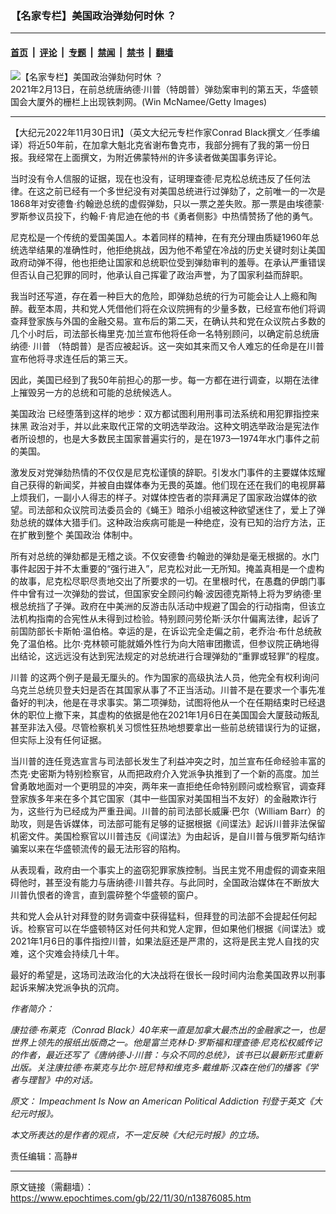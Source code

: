 ### 【名家专栏】美国政治弹劾何时休 ？

---

#### [首页](../../../..?n13876085) &nbsp;|&nbsp; [评论](../../../../../epoch-comment?n13876085) &nbsp;|&nbsp; [专题](../../../../../epoch-special?n13876085) &nbsp;|&nbsp; [禁闻](../../../../../epoch-news?n13876085) &nbsp;|&nbsp; [禁书](../../../../../books?n13876085) &nbsp;|&nbsp; [翻墙](https://github.com/gfw-breaker/nogfw/blob/master/README.md?n13876085)


<div><img alt="【名家专栏】美国政治弹劾何时休 ？" class="attachment-djy_600_400 size-djy_600_400 wp-post-image" src="https://i.epochtimes.com/assets/uploads/2022/11/id13876132-Capitol-Feb13-1-1200x800-600x400.jpg"/>
<div class="caption">
 2021年2月13日，在前总统唐纳德‧川普（特朗普）弹劾案审判的第五天，华盛顿国会大厦外的栅栏上出现铁刺网。(Win McNamee/Getty Images)
</div></div><hr/><div class="post_content" id="artbody" itemprop="articleBody">
 <!-- article content begin -->
 <p>
  【大纪元2022年11月30日讯】（英文大纪元专栏作家Conrad Black撰文／任季编译）将近50年前，在加拿大魁北克省谢布鲁克市，我部分拥有了我的第一份日报。我经常在上面撰文，为附近佛蒙特州的许多读者做美国事务评论。
 </p>
 <p>
  当时没有令人信服的证据，现在也没有，证明理查德‧尼克松总统违反了任何法律。在这之前已经有一个多世纪没有对美国总统进行过弹劾了，之前唯一的一次是1868年对安德鲁‧约翰逊总统的虚假弹劾，只以一票之差失败。那一票是由埃德蒙‧罗斯参议员投下，约翰‧F‧肯尼迪在他的书《勇者侧影》中热情赞扬了他的勇气。
 </p>
 <p>
  尼克松是一个传统的爱国美国人。本着同样的精神，在有充分理由质疑1960年总统选举结果的准确性时，他拒绝挑战，因为他不希望在冷战的历史关键时刻让美国政府动弹不得，他也拒绝让国家和总统职位受到弹劾审判的羞辱。在承认严重错误但否认自己犯罪的同时，他承认自己挥霍了政治声誉，为了国家利益而辞职。
 </p>
 <p>
  我当时还写道，存在着一种巨大的危险，即弹劾总统的行为可能会让人上瘾和陶醉。截至本周，共和党人凭借他们将在众议院拥有的少量多数，已经宣布他们将调查拜登家族与外国的金融交易。宣布后的第二天，在确认共和党在众议院占多数的几个小时后，司法部长梅里克‧加兰宣布他将任命一名特别顾问，以确定前总统唐纳德‧
  <ok href="https://www.epochtimes.com/gb/tag/%E5%B7%9D%E6%99%AE.html">
   川普
  </ok>
  （特朗普）是否应被起诉。这一突如其来而又令人难忘的任命是在川普宣布他将寻求连任后的第三天。
 </p>
 <p>
  因此，美国已经到了我50年前担心的那一步。每一方都在进行调查，以期在法律上摧毁另一方的总统和可能的总统候选人。
 </p>
 <p>
  <ok href="https://www.epochtimes.com/gb/tag/%E7%BE%8E%E5%9B%BD%E6%94%BF%E6%B2%BB.html">
   美国政治
  </ok>
  已经堕落到这样的地步：双方都试图利用刑事司法系统和用犯罪指控来
  <ok href="https://www.epochtimes.com/gb/tag/%E6%8A%B9%E9%BB%91.html">
   抹黑
  </ok>
  政治对手，并以此来取代正常的文明选举政治。这种文明选举政治是宪法作者所设想的，也是大多数民主国家普遍实行的，是在1973—1974年水门事件之前的美国。
 </p>
 <p>
  激发反对党弹劾热情的不仅仅是尼克松谨慎的辞职。引发水门事件的主要媒体炫耀自己获得的新闻奖，并被自由媒体奉为无畏的英雄。他们现在还在我们的电视屏幕上烦我们，一副小人得志的样子。对媒体控告者的崇拜满足了国家政治媒体的欲望。司法部和众议院司法委员会的《蝇王》暗杀小组被这种欲望迷住了，爱上了弹劾总统的媒体大猎手们。这种政治疾病可能是一种绝症，没有已知的治疗方法，正在扩散到整个
  <ok href="https://www.epochtimes.com/gb/tag/%E7%BE%8E%E5%9B%BD%E6%94%BF%E6%B2%BB.html">
   美国政治
  </ok>
  体制中。
 </p>
 <p>
  所有对总统的弹劾都是无稽之谈。不仅安德鲁‧约翰逊的弹劾是毫无根据的。水门事件起因于并不太重要的“强行进入”，尼克松对此一无所知。掩盖真相是一个虚构的故事，尼克松尽职尽责地交出了所要求的一切。在里根时代，在愚蠢的伊朗门事件中曾有过一次弹劾的尝试，但国家安全顾问约翰‧波因德克斯特上将为罗纳德‧里根总统挡了子弹。政府在中美洲的反游击队活动中规避了国会的行动指南，但该立法机构指南的合宪性从未得到过检验。特别顾问劳伦斯‧沃尔什偏离法律，起诉了前国防部长卡斯帕‧温伯格。幸运的是，在诉讼完全走偏之前，老乔治‧布什总统赦免了温伯格。比尔‧克林顿可能就婚外性行为向大陪审团撒谎，但参议院正确地得出结论，这远远没有达到宪法规定的对总统进行合理弹劾的“重罪或轻罪”的程度。
 </p>
 <p>
  <ok href="https://www.epochtimes.com/gb/tag/%E5%B7%9D%E6%99%AE.html">
   川普
  </ok>
  的这两个例子是最无厘头的。作为国家的高级执法人员，他完全有权利询问乌克兰总统贝登夫妇是否在其国家从事了不正当活动。川普不是在要求一个事先准备好的判决，他是在寻求事实。第二项弹劾，试图将他从一个在任期结束时已经退休的职位上撤下来，其虚构的依据是他在2021年1月6日在美国国会大厦鼓动叛乱甚至非法入侵。尽管检察机关习惯性狂热地想要拿出一些前总统错误行为的证据，但实际上没有任何证据。
 </p>
 <p>
  当川普的连任竞选宣言与司法部长发生了利益冲突之时，加兰宣布任命经验丰富的杰克‧史密斯为特别检察官，从而把政府介入党派争执推到了一个新的高度。加兰曾勇敢地面对一个更明显的冲突，两年来一直拒绝任命特别顾问或检察官，调查拜登家族多年来在多个其它国家（其中一些国家对美国相当不友好）的金融欺诈行为，这些行为已经成为严重丑闻。川普的前司法部长威廉‧巴尔（William Barr）的助攻，则是告诉媒体，司法部可能有足够的证据根据《间谍法》起诉川普非法保留机密文件。美国检察官以川普违反《间谍法》为由起诉，是自川普与俄罗斯勾结诈骗案以来在华盛顿流传的最无法形容的陷构。
 </p>
 <p>
  从表现看，政府由一个事实上的盗窃犯罪家族控制。当民主党不用虚假的调查来阻碍他时，甚至没有能力与唐纳德‧川普共存。与此同时，全国政治媒体在不断放大川普仇恨者的谗言，直到震碎整个华盛顿的窗户。
 </p>
 <p>
  共和党人会从针对拜登的财务调查中获得猛料，但拜登的司法部不会提起任何起诉。检察官可以在华盛顿特区对任何共和党人定罪，但如果他们根据《间谍法》或2021年1月6日的事件指控川普，如果法庭还是严肃的，这将是民主党人自找的灾难，这个灾难会持续几十年。
 </p>
 <p>
  最好的希望是，这场司法政治化的大决战将在很长一段时间内治愈美国政界以刑事起诉来解决党派争执的沉疴。
 </p>
 <p>
  <em>
   作者简介：
  </em>
 </p>
 <p>
  <em>
   康拉德‧布莱克（Conrad Black）40年来一直是加拿大最杰出的金融家之一，也是世界上领先的报纸出版商之一。他是富兰克林‧D‧罗斯福和理查德‧尼克松权威传记的作者，最近还写了《唐纳德‧J‧川普：与众不同的总统》，该书已以最新形式重新出版。关注康拉德‧布莱克与比尔‧班尼特和维克多‧戴维斯‧汉森在他们的播客《学者与理智》中的对话。
  </em>
 </p>
 <p>
  <em>
   原文：
   <ok href="https://www.theepochtimes.com/impeachment-is-now-an-american-political-addiction_4876511.html" rel="noopener noreferrer" target="_blank">
    Impeachment Is Now an American Political Addiction
   </ok>
   刊登于英文《大纪元时报》。
  </em>
 </p>
 <p>
  <em>
   本文所表达的是作者的观点，不一定反映《大纪元时报》的立场。
  </em>
 </p>
 <p>
  责任编辑：高静#
 </p>
 <!-- article content end -->
 <div id="below_article_ad">
 </div>
</div>


---

原文链接（需翻墙）：https://www.epochtimes.com/gb/22/11/30/n13876085.htm